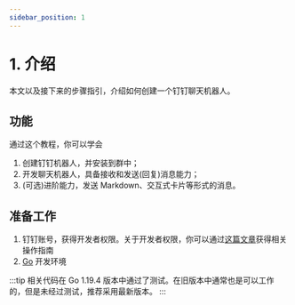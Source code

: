 ```yaml
---
sidebar_position: 1
---
```


# 1. 介绍

本文以及接下来的步骤指引，介绍如何创建一个钉钉聊天机器人。

## 功能

通过这个教程，你可以学会

1. 创建钉钉机器人，并安装到群中；
2. 开发聊天机器人，具备接收和发送(回复)消息能力；
3. (可选)进阶能力，发送 Markdown、交互式卡片等形式的消息。

## 准备工作

1. 钉钉账号，获得开发者权限。关于开发者权限，你可以通过[这篇文章](/docs/explore/portal/grant-admin)获得相关操作指南
2. [Go](https://go.dev/) 开发环境

:::tip
相关代码在 Go 1.19.4 版本中通过了测试。在旧版本中通常也是可以工作的，但是未经过测试，推荐采用最新版本。
:::